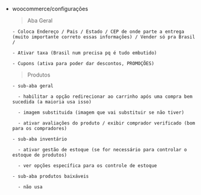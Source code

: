 - woocommerce/configurações
    > Aba Geral
    
      - Coloca Endereço / Pais / Estado / CEP de onde parte a entrega (muito importante correto essas informações) / Vender só pra Brasil / 

      - Ativar taxa (Brasil num precisa pq é tudo embutido)

      - Cupons (ativa para poder dar descontos, PROMOÇÕES)

    > Produtos

      - sub-aba geral

        - habilitar a opção redirecionar ao carrinho após uma compra bem sucedida (a maioria usa isso)

        - imagem substituida (imagem que vai substituir se não tiver)

        - ativar avaliações do produto / exibir comprador verificado (bom para os compradores)

      - sub-aba inventário

        - ativar gestão de estoque (se for necessário para controlar o estoque de produtos)

        - ver opções específica para os controle de estoque

      - sub-aba produtos baixáveis

        - não usa